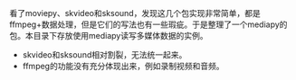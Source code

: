 看了moviepy、skvideo和sksound，发现这几个包实现非常简单，都是ffmpeg+数据处理，但是它们的写法也有一些瑕疵。于是整理了一个mediapy的包。本目录下存放使用mediapy读写多媒体数据的实例。  

* skvideo和sksound相对割裂，无法统一起来。
* ffmpeg的功能没有充分体现出来，例如录制视频和音频。 


